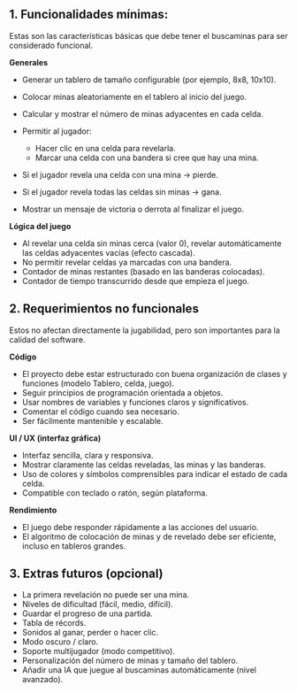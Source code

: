 ## 1. Funcionalidades mínimas:

Estas son las características básicas que debe tener el buscaminas para ser considerado funcional.

**Generales**

* Generar un tablero de tamaño configurable (por ejemplo, 8x8, 10x10).
* Colocar minas aleatoriamente en el tablero al inicio del juego.
* Calcular y mostrar el número de minas adyacentes en cada celda.
  
* Permitir al jugador:
  * Hacer clic en una celda para revelarla.
  * Marcar una celda con una bandera si cree que hay una mina.

* Si el jugador revela una celda con una mina → pierde.
* Si el jugador revela todas las celdas sin minas → gana.
* Mostrar un mensaje de victoria o derrota al finalizar el juego.

**Lógica del juego**

* Al revelar una celda sin minas cerca (valor 0), revelar automáticamente las celdas adyacentes vacías (efecto cascada).
* No permitir revelar celdas ya marcadas con una bandera.
* Contador de minas restantes (basado en las banderas colocadas).
* Contador de tiempo transcurrido desde que empieza el juego.

## 2. Requerimientos no funcionales

Estos no afectan directamente la jugabilidad, pero son importantes para la calidad del software.

**Código**

* El proyecto debe estar estructurado con buena organización de clases y funciones (modelo Tablero, celda, juego).
* Seguir principios de programación orientada a objetos.
* Usar nombres de variables y funciones claros y significativos.
* Comentar el código cuando sea necesario.
* Ser fácilmente mantenible y escalable.

**UI / UX (interfaz gráfica)**

* Interfaz sencilla, clara y responsiva.
* Mostrar claramente las celdas reveladas, las minas y las banderas.
* Uso de colores y símbolos comprensibles para indicar el estado de cada celda.
* Compatible con teclado o ratón, según plataforma.

**Rendimiento**

* El juego debe responder rápidamente a las acciones del usuario.
* El algoritmo de colocación de minas y de revelado debe ser eficiente, incluso en tableros grandes.

## 3. Extras futuros (opcional)

* La primera revelación no puede ser una mina.
* Niveles de dificultad (fácil, medio, difícil).
* Guardar el progreso de una partida.
* Tabla de récords.
* Sonidos al ganar, perder o hacer clic.
* Modo oscuro / claro.
* Soporte multijugador (modo competitivo).
* Personalización del número de minas y tamaño del tablero.
* Añadir una IA que juegue al buscaminas automáticamente (nivel avanzado).
